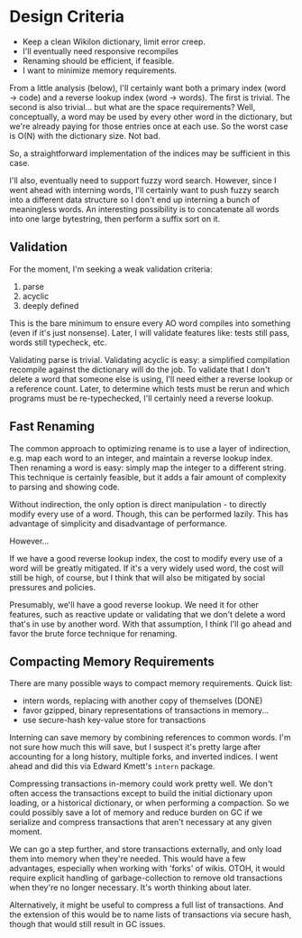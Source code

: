 

# Design Criteria

* Keep a clean Wikilon dictionary, limit error creep. 
* I'll eventually need responsive recompiles
* Renaming should be efficient, if feasible.
* I want to minimize memory requirements.

From a little analysis (below), I'll certainly want both a primary index (word → code) and a reverse lookup index (word → words). The first is trivial. The second is also trivial... but what are the space requirements? Well, conceptually, a word may be used by every other word in the dictionary, but we're already paying for those entries once at each use. So the worst case is O(N) with the dictionary size. Not bad.

So, a straightforward implementation of the indices may be sufficient in this case.

I'll also, eventually need to support fuzzy word search. However, since I went ahead with interning words, I'll certainly want to push fuzzy search into a different data structure so I don't end up interning a bunch of meaningless words. An interesting possibility is to concatenate all words into one large bytestring, then perform a suffix sort on it.

## Validation

For the moment, I'm seeking a weak validation criteria:

1. parse
2. acyclic
3. deeply defined 

This is the bare minimum to ensure every AO word compiles into something (even if it's just nonsense). Later, I will validate features like: tests still pass, words still typecheck, etc.

Validating parse is trivial. Validating acyclic is easy: a simplified compilation recompile against the dictionary will do the job. To validate that I don't delete a word that someone else is using, I'll need either a reverse lookup or a reference count. Later, to determine which tests must be rerun and which programs must be re-typechecked, I'll certainly need a reverse lookup.

## Fast Renaming

The common approach to optimizing rename is to use a layer of indirection, e.g. map each word to an integer, and maintain a reverse lookup index. Then renaming a word is easy: simply map the integer to a different string. This technique is certainly feasible, but it adds a fair amount of complexity to parsing and showing code.

Without indirection, the only option is direct manipulation - to directly modify every use of a word. Though, this can be performed lazily. This has advantage of simplicity and disadvantage of performance.

However...

If we have a good reverse lookup index, the cost to modify every use of a word will be greatly mitigated. If it's a very widely used word, the cost will still be high, of course, but I think that will also be mitigated by social pressures and policies.

Presumably, we'll have a good reverse lookup. We need it for other features, such as reactive update or validating that we don't delete a word that's in use by another word. With that assumption, I think I'll go ahead and favor the brute force technique for renaming. 

## Compacting Memory Requirements

There are many possible ways to compact memory requirements. Quick list:

* intern words, replacing with another copy of themselves (DONE)
* favor gzipped, binary representations of transactions in memory...
* use secure-hash key-value store for transactions

Interning can save memory by combining references to common words. I'm not sure how much this will save, but I suspect it's pretty large after accounting for a long history, multiple forks, and inverted indices. I went ahead and did this via Edward Kmett's `intern` package.

Compressing transactions in-memory could work pretty well. We don't often access the transactions except to build the initial dictionary upon loading, or a historical dictionary, or when performing a compaction. So we could possibly save a lot of memory and reduce burden on GC if we serialize and compress transactions that aren't necessary at any given moment.

We can go a step further, and store transactions externally, and only load them into memory when they're needed. This would have a few advantages, especially when working with 'forks' of wikis. OTOH, it would require explicit handling of garbage-collection to remove old transactions when they're no longer necessary. It's worth thinking about later.

Alternatively, it might be useful to compress a full list of transactions. And the extension of this would be to name lists of transactions via secure hash, though that would still result in GC issues.




